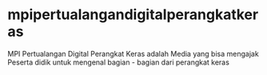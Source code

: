 # mpipertualangandigitalperangkatkeras
MPI Pertualangan Digital Perangkat Keras adalah Media yang bisa mengajak Peserta didik untuk mengenal bagian - bagian dari perangkat keras
